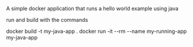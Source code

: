 A simple docker application that runs a hello world example using java

run and build with the commands

docker build -t my-java-app .
docker run -it --rm --name my-running-app my-java-app
